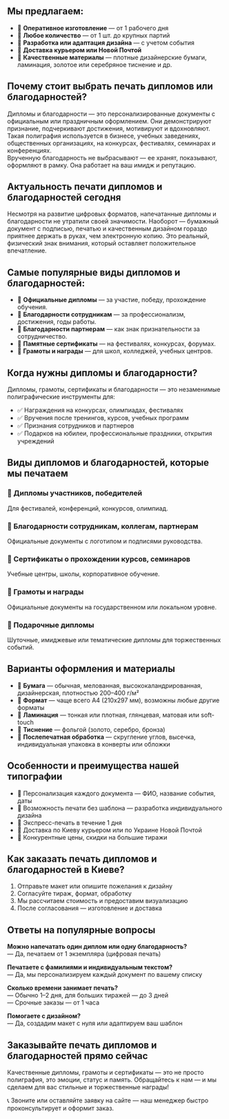 ## Мы предлагаем:

* 🔹 **Оперативное изготовление** — от 1 рабочего дня
* 🔹 **Любое количество** — от 1 шт. до крупных партий
* 🔹 **Разработка или адаптация дизайна** — с учетом события
* 🔹 **Доставка курьером или Новой Почтой**
* 🔹 **Качественные материалы** — плотные дизайнерские бумаги, ламинация, золотое или серебряное тиснение и др.

## Почему стоит выбрать печать дипломов или благодарностей?

Дипломы и благодарности — это персонализированные документы с официальным или праздничным оформлением. Они демонстрируют признание, подчеркивают достижения, мотивируют и вдохновляют. Такая полиграфия используется в бизнесе, учебных заведениях, общественных организациях, на конкурсах, фестивалях, семинарах и конференциях.  
Врученную благодарность не выбрасывают — ее хранят, показывают, оформляют в рамку. Она работает на ваш имидж и репутацию.

## Актуальность печати дипломов и благодарностей сегодня

Несмотря на развитие цифровых форматов, напечатанные дипломы и благодарности не утратили своей значимости. Наоборот — бумажный документ с подписью, печатью и качественным дизайном гораздо приятнее держать в руках, чем электронную копию. Это реальный, физический знак внимания, который оставляет положительное впечатление.

## Самые популярные виды дипломов и благодарностей:

* 🔹 **Официальные дипломы** — за участие, победу, прохождение обучения.
* 🔹 **Благодарности сотрудникам** — за профессионализм, достижения, годы работы.
* 🔹 **Благодарности партнерам** — как знак признательности за сотрудничество.
* 🔹 **Памятные сертификаты** — на фестивалях, конкурсах, форумах.
* 🔹 **Грамоты и награды** — для школ, колледжей, учебных центров.

## Когда нужны дипломы и благодарности?

Дипломы, грамоты, сертификаты и благодарности — это незаменимые полиграфические инструменты для:

* ✅ Награждения на конкурсах, олимпиадах, фестивалях
* ✅ Вручения после тренингов, курсов, учебных программ
* ✅ Признания сотрудников и партнеров
* ✅ Подарков на юбилеи, профессиональные праздники, открытия учреждений


## Виды дипломов и благодарностей, которые мы печатаем

### 🔸 Дипломы участников, победителей

Для фестивалей, конференций, конкурсов, олимпиад.

### 🔸 Благодарности сотрудникам, коллегам, партнерам

Официальные документы с логотипом и подписями руководства.

### 🔸 Сертификаты о прохождении курсов, семинаров

Учебные центры, школы, корпоративное обучение.

### 🔸 Грамоты и награды

Официальные документы на государственном или локальном уровне.

### 🔸 Подарочные дипломы

Шуточные, имиджевые или тематические дипломы для торжественных событий.

## Варианты оформления и материалы

* 📌 **Бумага** — обычная, мелованная, высококаландрированная, дизайнерская, плотностью 200–400 г/м²
* 📌 **Формат** — чаще всего A4 (210x297 мм), возможны любые другие форматы
* 📌 **Ламинация** — тонкая или плотная, глянцевая, матовая или soft-touch
* 📌 **Тиснение** — фольгой (золото, серебро, бронза)
* 📌 **Послепечатная обработка** — скругление углов, высечка, индивидуальная упаковка в конверты или обложки

## Особенности и преимущества нашей типографии

* 🔹 Персонализация каждого документа — ФИО, название события, даты
* 🔹 Возможность печати без шаблона — разработка индивидуального дизайна
* 🔹 Экспресс-печать в течение 1 дня
* 🔹 Доставка по Киеву курьером или по Украине Новой Почтой
* 🔹 Конкурентные цены, скидки на большие тиражи

## Как заказать печать дипломов и благодарностей в Киеве?

1. Отправьте макет или опишите пожелания к дизайну
2. Согласуйте тираж, формат, обработку
3. Мы рассчитаем стоимость и предоставим визуализацию
4. После согласования — изготовление и доставка

## Ответы на популярные вопросы

**Можно напечатать один диплом или одну благодарность?**  
— Да, печатаем от 1 экземпляра (цифровая печать)

**Печатаете с фамилиями и индивидуальным текстом?**  
— Да, мы персонализируем каждый документ по вашему списку

**Сколько времени занимает печать?**  
— Обычно 1–2 дня, для больших тиражей — до 3 дней  
— Срочные заказы — от 1 часа

**Помогаете с дизайном?**  
— Да, создадим макет с нуля или адаптируем ваш шаблон

## Заказывайте печать дипломов и благодарностей прямо сейчас

Качественные дипломы, грамоты и сертификаты — это не просто полиграфия, это эмоции, статус и память. Обращайтесь к нам — и мы сделаем для вас стильные и торжественные награды!

📞 Звоните или оставляйте заявку на сайте — наш менеджер быстро проконсультирует и оформит заказ.